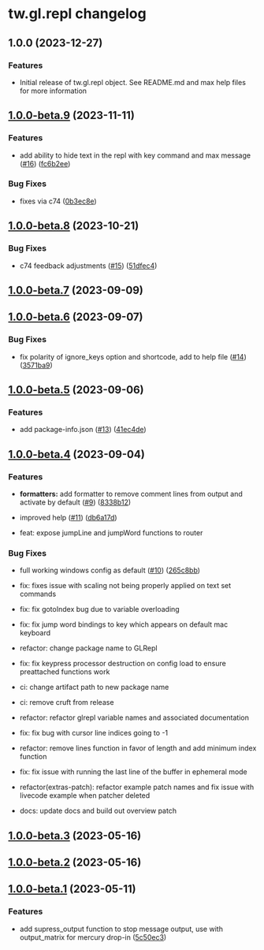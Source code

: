 # tw.gl.repl changelog

## 1.0.0 (2023-12-27)

### Features

* Initial release of tw.gl.repl object. See README.md and max help files for more information

## [1.0.0-beta.9](https://github.com/twhiston/tw.gl.repl/compare/1.0.0-beta.8...1.0.0-beta.9) (2023-11-11)

### Features

* add ability to hide text in the repl with key command and max message ([#16](https://github.com/twhiston/tw.gl.repl/issues/16)) ([fc6b2ee](https://github.com/twhiston/tw.gl.repl/commit/fc6b2ee20fbe739b258586eea88b93fc34676946))

### Bug Fixes

* fixes via c74 ([0b3ec8e](https://github.com/twhiston/tw.gl.repl/commit/0b3ec8ec88142d35bb89b3d5fc61d4f96b370476))

## [1.0.0-beta.8](https://github.com/twhiston/tw.gl.repl/compare/1.0.0-beta.7...1.0.0-beta.8) (2023-10-21)

### Bug Fixes

* c74 feedback adjustments ([#15](https://github.com/twhiston/tw.gl.repl/issues/15)) ([51dfec4](https://github.com/twhiston/tw.gl.repl/commit/51dfec48305f53a137a05a3154b0d4796fbc246e))

## [1.0.0-beta.7](https://github.com/twhiston/tw.gl.repl/compare/1.0.0-beta.6...1.0.0-beta.7) (2023-09-09)

## [1.0.0-beta.6](https://github.com/twhiston/tw.gl.repl/compare/1.0.0-beta.5...1.0.0-beta.6) (2023-09-07)

### Bug Fixes

* fix polarity of ignore_keys option and shortcode, add to help file ([#14](https://github.com/twhiston/tw.gl.repl/issues/14)) ([3571ba9](https://github.com/twhiston/tw.gl.repl/commit/3571ba9423005d6da5b9557420b090a3858c9baa))

## [1.0.0-beta.5](https://github.com/twhiston/tw.gl.repl/compare/1.0.0-beta.4...1.0.0-beta.5) (2023-09-06)

### Features

* add package-info.json ([#13](https://github.com/twhiston/tw.gl.repl/issues/13)) ([41ec4de](https://github.com/twhiston/tw.gl.repl/commit/41ec4deccadf0f5fc32c6c1a5ba10a419d522ae7))

## [1.0.0-beta.4](https://github.com/twhiston/tw.gl.repl/compare/1.0.0-beta.3...1.0.0-beta.4) (2023-09-04)

### Features

* **formatters:** add formatter to remove comment lines from output and activate by default ([#9](https://github.com/twhiston/tw.gl.repl/issues/9)) ([8338b12](https://github.com/twhiston/tw.gl.repl/commit/8338b12fe0c3335e3045c633e71302c05becab14))

* improved help ([#11](https://github.com/twhiston/tw.gl.repl/issues/11)) ([db6a17d](https://github.com/twhiston/tw.gl.repl/commit/db6a17d11c9cde270b9da30e6c989840995dc364))

* feat: expose jumpLine and jumpWord functions to router

### Bug Fixes

* full working windows config as default ([#10](https://github.com/twhiston/tw.gl.repl/issues/10)) ([265c8bb](https://github.com/twhiston/tw.gl.repl/commit/265c8bbcaf461d8cb1cf41f97ae2183e1f237f13))

* fix: fixes issue with scaling not being properly applied on text set commands

* fix: fix gotoIndex bug due to variable overloading

* fix: fix jump word bindings to key which appears on default mac keyboard

* refactor: change package name to GLRepl

* fix: fix keypress processor destruction on config load to ensure preattached functions work

* ci: change artifact path to new package name

* ci: remove cruft from release

* refactor: refactor glrepl variable names and associated documentation

* fix: fix bug with cursor line indices going to -1

* refactor: remove lines function in favor of length and add minimum index function

* fix: fix issue with running the last line of the buffer in ephemeral mode

* refactor(extras-patch): refactor example patch names and fix issue with livecode example when patcher deleted

* docs: update docs and build out overview patch

## [1.0.0-beta.3](https://github.com/twhiston/th.gl.texteditor/compare/1.0.0-beta.2...1.0.0-beta.3) (2023-05-16)

## [1.0.0-beta.2](https://github.com/twhiston/th.gl.texteditor/compare/1.0.0-beta.1...1.0.0-beta.2) (2023-05-16)

## [1.0.0-beta.1](https://github.com/twhiston/th.gl.texteditor/compare/1.0.0-beta.0...1.0.0-beta.1) (2023-05-11)

### Features

* add supress_output function to stop message output, use with output_matrix for mercury drop-in ([5c50ec3](https://github.com/twhiston/th.gl.texteditor/commit/5c50ec364c58185c036ba26a2992cac758163003))
